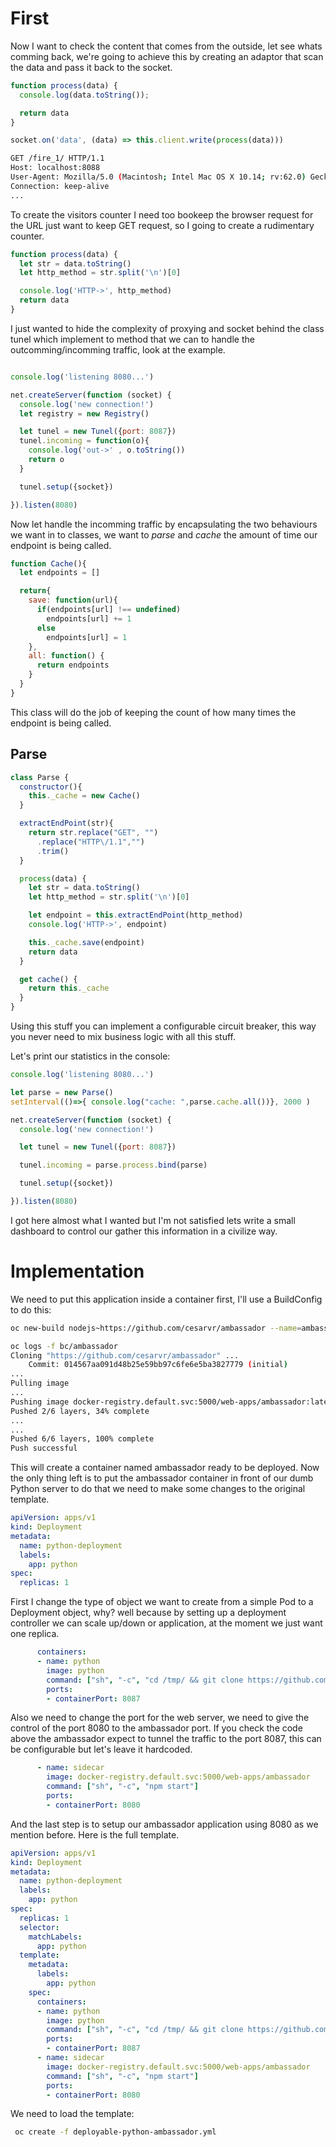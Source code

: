 # First

Now I want to check the content that comes from the outside, let see whats comming back, we're going to achieve this by creating an adaptor that scan the data and pass it back to the socket.

```js
function process(data) {
  console.log(data.toString());

  return data
}

socket.on('data', (data) => this.client.write(process(data)))

```

```sh
GET /fire_1/ HTTP/1.1
Host: localhost:8088
User-Agent: Mozilla/5.0 (Macintosh; Intel Mac OS X 10.14; rv:62.0) Gecko/20100101 Firefox/62.0
Connection: keep-alive
...
```
To create the visitors counter I need too bookeep the browser request for the URL just want to keep GET request, so I going to create a rudimentary counter.

```js
function process(data) {
  let str = data.toString()
  let http_method = str.split('\n')[0]

  console.log('HTTP->', http_method)
  return data
}
```


I just wanted to hide the complexity of proxying and socket behind the class tunel which implement to method that we can to handle the outcomming/incomming traffic, look at the example.


```js

console.log('listening 8080...')

net.createServer(function (socket) {
  console.log('new connection!')
  let registry = new Registry()

  let tunel = new Tunel({port: 8087})
  tunel.incoming = function(o){
    console.log('out->' , o.toString())
    return o
  }

  tunel.setup({socket})

}).listen(8080)

```

Now let handle the incomming traffic by encapsulating the two behaviours we want in to classes, we want to *parse* and *cache* the amount of time our endpoint is being called.


```js
function Cache(){
  let endpoints = []

  return{
    save: function(url){
      if(endpoints[url] !== undefined)
        endpoints[url] += 1
      else
        endpoints[url] = 1
    },
    all: function() {
      return endpoints
    }
  }
}
```

This class will do the job of keeping the count of how many times the endpoint is being called.


## Parse

```js
class Parse {
  constructor(){
    this._cache = new Cache()
  }

  extractEndPoint(str){
    return str.replace("GET", "")
      .replace("HTTP\/1.1","")
      .trim()
  }

  process(data) {
    let str = data.toString()
    let http_method = str.split('\n')[0]

    let endpoint = this.extractEndPoint(http_method)
    console.log('HTTP->', endpoint)

    this._cache.save(endpoint)
    return data
  }

  get cache() {
    return this._cache
  }
}
```


Using this stuff you can implement a configurable circuit breaker, this way you never need to mix business logic with all this stuff.




Let's print our statistics in the console:


```js
console.log('listening 8080...')

let parse = new Parse()
setInterval(()=>{ console.log("cache: ",parse.cache.all())}, 2000 )

net.createServer(function (socket) {
  console.log('new connection!')

  let tunel = new Tunel({port: 8087})

  tunel.incoming = parse.process.bind(parse)

  tunel.setup({socket})

}).listen(8080)
```




I got here almost what I wanted but I'm not satisfied lets write a small dashboard to control our gather this information in a civilize way.




# Implementation

We need to put this application inside a container first, I'll use a BuildConfig to do this:  

```sh
oc new-build nodejs~https://github.com/cesarvr/ambassador --name=ambassador

oc logs -f bc/ambassador
Cloning "https://github.com/cesarvr/ambassador" ...
	Commit:	014567aa091d48b25e59bb97c6fe6e5ba3827779 (initial)
...
Pulling image
...
Pushing image docker-registry.default.svc:5000/web-apps/ambassador:latest ...
Pushed 2/6 layers, 34% complete
...
...
Pushed 6/6 layers, 100% complete
Push successful

```

This will create a container named ambassador ready to be deployed. Now the only thing left is to put the ambassador container in front of our dumb Python server to do that we need to make some changes to the original template.

```yml
apiVersion: apps/v1
kind: Deployment
metadata:
  name: python-deployment
  labels:
    app: python
spec:
  replicas: 1
```

First I change the type of object we want to create from a simple Pod to a Deployment object, why? well because by setting up a deployment controller we can scale up/down or application, at the moment we just want one replica.

```yml
      containers:
      - name: python
        image: python
        command: ["sh", "-c", "cd /tmp/ && git clone https://github.com/cesarvr/demos-webgl demos && cd demos/static/ && python -m http.server 8087"]
        ports:
        - containerPort: 8087
```

Also we need to change the port for the web server, we need to give the control of the port 8080 to the ambassador port. If you check the code above the ambassador expect to tunnel the traffic to the port 8087, this can be configurable but let's leave it hardcoded.

```yml
      - name: sidecar
        image: docker-registry.default.svc:5000/web-apps/ambassador
        command: ["sh", "-c", "npm start"]
        ports:
        - containerPort: 8080
```

And the last step is to setup our ambassador application using 8080 as we mention before. Here is the full template.

```yml
apiVersion: apps/v1
kind: Deployment
metadata:
  name: python-deployment
  labels:
    app: python
spec:
  replicas: 1
  selector:
    matchLabels:
      app: python
  template:
    metadata:
      labels:
        app: python
    spec:
      containers:
      - name: python
        image: python
        command: ["sh", "-c", "cd /tmp/ && git clone https://github.com/cesarvr/demos-webgl demos && cd demos/static/ && python -m http.server 8087"]
        ports:
        - containerPort: 8087
      - name: sidecar
        image: docker-registry.default.svc:5000/web-apps/ambassador
        command: ["sh", "-c", "npm start"]
        ports:
        - containerPort: 8080
```

We need to load the template:

```sh
 oc create -f deployable-python-ambassador.yml
```
